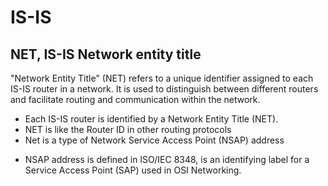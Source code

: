 # IS-IS

## NET, IS-IS Network entity title

"Network Entity Title" (NET) refers to a unique identifier assigned to each IS-IS router in a network. It is used to distinguish between different routers and facilitate routing and communication within the network.

- Each IS-IS router is identified by a Network Entity Title  (NET). 
- NET is like the Router ID in other routing protocols
- Net is a type of Network Service Access Point (NSAP) address
 + NSAP address is defined in ISO/IEC 8348, is an identifying label for a Service Access Point (SAP) used in OSI Networking.

